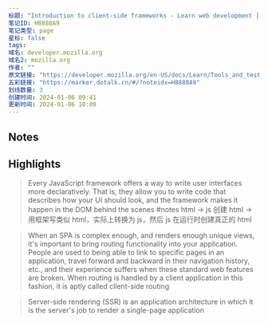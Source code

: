 ```yaml
---
标题: "Introduction to client-side frameworks - Learn web development | MDN"
笔记ID: H8888A9
笔记类型: page
星标: false
tags: 
域名: developer.mozilla.org
域名2: mozilla.org
作者: ""
原文链接: "https://developer.mozilla.org/en-US/docs/Learn/Tools_and_testing/Client-side_JavaScript_frameworks/Introduction"
五彩链接: "https://marker.dotalk.cn/#/?noteidx=H8888A9"
划线数量: 3
创建时间: 2024-01-06 09:41
更新时间: 2024-01-06 10:09
---
```


## Notes


## Highlights
> Every JavaScript framework offers a way to write user interfaces more declaratively. That is, they allow you to write code that describes how your UI should look, and the framework makes it happen in the DOM behind the scenes
> #notes html → js 创建 html → 用框架写类似 html，实际上转换为 js，然后 js 在运行时创建真正的 html

> When an SPA is complex enough, and renders enough unique views, it's important to bring routing functionality into your application. People are used to being able to link to specific pages in an application, travel forward and backward in their navigation history, etc., and their experience suffers when these standard web features are broken. When routing is handled by a client application in this fashion, it is aptly called client-side routing

> Server-side rendering (SSR) is an application architecture in which it is the server's job to render a single-page application

